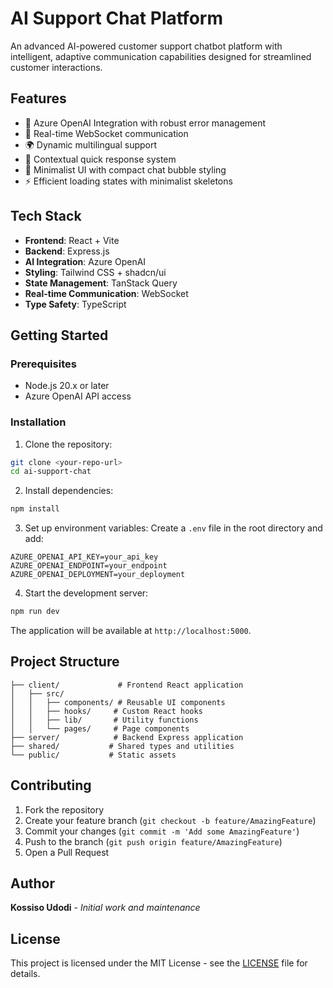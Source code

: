 # AI Support Chat Platform

An advanced AI-powered customer support chatbot platform with intelligent, adaptive communication capabilities designed for streamlined customer interactions.

## Features

- 🤖 Azure OpenAI Integration with robust error management
- 🔄 Real-time WebSocket communication
- 🌍 Dynamic multilingual support
- 💬 Contextual quick response system
- 🎨 Minimalist UI with compact chat bubble styling
- ⚡ Efficient loading states with minimalist skeletons

## Tech Stack

- **Frontend**: React + Vite
- **Backend**: Express.js
- **AI Integration**: Azure OpenAI
- **Styling**: Tailwind CSS + shadcn/ui
- **State Management**: TanStack Query
- **Real-time Communication**: WebSocket
- **Type Safety**: TypeScript

## Getting Started

### Prerequisites

- Node.js 20.x or later
- Azure OpenAI API access

### Installation

1. Clone the repository:
```bash
git clone <your-repo-url>
cd ai-support-chat
```

2. Install dependencies:
```bash
npm install
```

3. Set up environment variables:
Create a `.env` file in the root directory and add:
```env
AZURE_OPENAI_API_KEY=your_api_key
AZURE_OPENAI_ENDPOINT=your_endpoint
AZURE_OPENAI_DEPLOYMENT=your_deployment
```

4. Start the development server:
```bash
npm run dev
```

The application will be available at `http://localhost:5000`.

## Project Structure

```
├── client/             # Frontend React application
│   ├── src/
│   │   ├── components/ # Reusable UI components
│   │   ├── hooks/     # Custom React hooks
│   │   ├── lib/       # Utility functions
│   │   └── pages/     # Page components
├── server/            # Backend Express application
├── shared/           # Shared types and utilities
└── public/           # Static assets
```

## Contributing

1. Fork the repository
2. Create your feature branch (`git checkout -b feature/AmazingFeature`)
3. Commit your changes (`git commit -m 'Add some AmazingFeature'`)
4. Push to the branch (`git push origin feature/AmazingFeature`)
5. Open a Pull Request

## Author

**Kossiso Udodi** - _Initial work and maintenance_

## License

This project is licensed under the MIT License - see the [LICENSE](LICENSE) file for details.